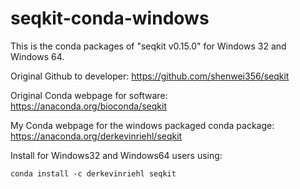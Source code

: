 # seqkit-conda-windows

This is the conda packages of "seqkit v0.15.0" for Windows 32 and Windows 64.

Original Github to developer:
https://github.com/shenwei356/seqkit

Original Conda webpage for software:
https://anaconda.org/bioconda/seqkit

My Conda webpage for the windows packaged conda package:
https://anaconda.org/derkevinriehl/seqkit

Install for Windows32 and Windows64 users using:
```
conda install -c derkevinriehl seqkit
```
